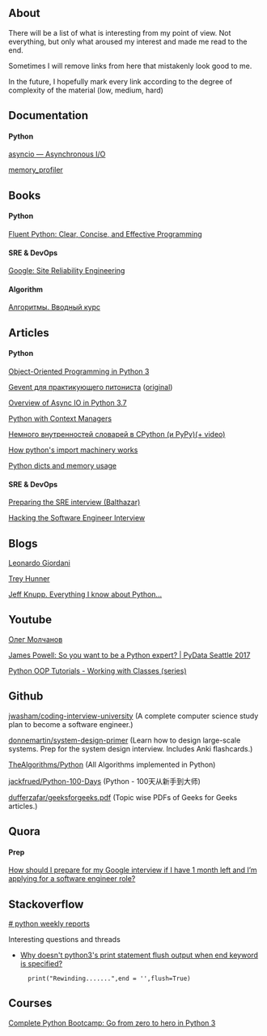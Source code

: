 ## About

There will be a list of what is interesting from my point of view. 
Not everything, but only what aroused my interest and made me read to the end. 

Sometimes I will remove links from here that mistakenly look good to me.

In the future, I hopefully mark every link according to the degree of complexity of the material (low, medium, hard)

## Documentation

#### Python

[asyncio — Asynchronous I/O](https://docs.python.org/3/library/asyncio.html)

[memory_profiler](https://github.com/pythonprofilers/memory_profiler)


## Books

#### Python

[Fluent Python: Clear, Concise, and Effective Programming](https://www.amazon.com/Fluent-Python-Concise-Effective-Programming/dp/1491946008)

#### SRE & DevOps

[Google: Site Reliability Engineering](https://landing.google.com/sre/sre-book/toc/index.html)

#### Algorithm

[Алгоритмы. Вводный курс](https://www.ozon.ru/context/detail/id/24903185)



## Articles

#### Python

[Object-Oriented Programming in Python 3](https://www.thedigitalcatonline.com/blog/2014/08/20/python-3-oop-part-1-objects-and-types/)

[Gevent для практикующего питониста](https://vovkd.github.io/gevent-tutorial)
([original](http://sdiehl.github.io/gevent-tutorial/))

[Overview of Async IO in Python 3.7](https://stackabuse.com/overview-of-async-io-in-python-3-7/)

[Python with Context Managers](https://jeffknupp.com/blog/2016/03/07/python-with-context-managers/) 

[Немного внутренностей словарей в CPython (и PyPy)(+ video)](https://habr.com/ru/post/432996)

[How python's import machinery works](https://manikos.github.io/how-pythons-import-machinery-works)

[Python dicts and memory usage](https://lerner.co.il/2019/05/12/python-dicts-and-memory-usage)

#### SRE & DevOps

[Preparing the SRE interview (Balthazar)](https://blog.balthazar-rouberol.com/preparing-the-sre-interview)

[Hacking the Software Engineer Interview](https://puncsky.com/hacking-the-software-engineer-interview)




## Blogs

[Leonardo Giordani](https://www.thedigitalcatonline.com/index.html)

[Trey Hunner](https://treyhunner.com/talks/)

[Jeff Knupp. Everything I know about Python...](https://jeffknupp.com/blog)



## Youtube

[Олег Молчанов](https://www.youtube.com/user/zaemiel)

[James Powell: So you want to be a Python expert? | PyData Seattle 2017](https://www.youtube.com/watch?v=cKPlPJyQrt4)

[Python OOP Tutorials - Working with Classes (series)](https://www.youtube.com/playlist?list=PL-osiE80TeTsqhIuOqKhwlXsIBIdSeYtc)


## Github

[jwasham/coding-interview-university](https://github.com/jwasham/coding-interview-university) 
(A complete computer science study plan to become a software engineer.)

[donnemartin/system-design-primer](https://github.com/donnemartin/system-design-primer)
(Learn how to design large-scale systems. Prep for the system design interview. Includes Anki flashcards.)

[TheAlgorithms/Python](https://github.com/TheAlgorithms/Python)
(All Algorithms implemented in Python)

[jackfrued/Python-100-Days](https://github.com/jackfrued/Python-100-Days)
(Python - 100天从新手到大师)

[dufferzafar/geeksforgeeks.pdf](https://github.com/dufferzafar/geeksforgeeks.pdf/releases)
(Topic wise PDFs of Geeks for Geeks articles.)


## Quora

#### Prep
[How should I prepare for my Google interview if I have 1 month left and I’m applying for a software engineer role?](https://www.quora.com/How-should-I-prepare-for-my-Google-interview-if-I-have-1-month-left-and-I%E2%80%99m-applying-for-a-software-engineer-role)



## Stackoverflow

[# python weekly reports](http://python-weekly.blogspot.com/)

Interesting questions and threads


* [Why doesn't python3's print statement flush output when end keyword is specified?](https://stackoverflow.com/questions/49081942/why-doesnt-python3s-print-statement-flush-output-when-end-keyword-is-specified)


        print("Rewinding.......",end = '',flush=True)


## Courses

[Complete Python Bootcamp: Go from zero to hero in Python 3](https://www.udemy.com/complete-python-bootcamp)